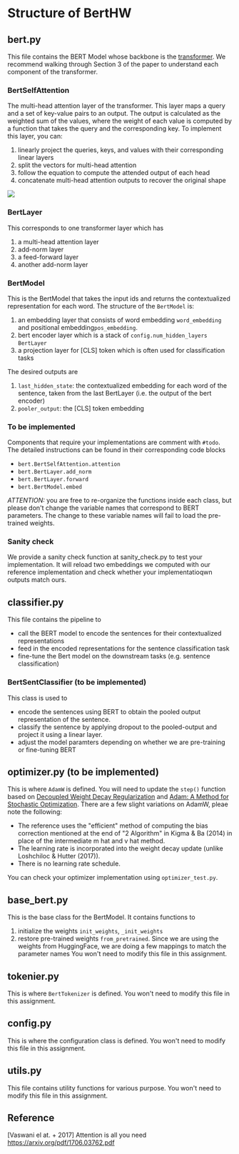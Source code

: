 # Structure of BertHW

## bert.py
This file contains the BERT Model whose backbone is the [transformer](https://arxiv.org/pdf/1706.03762.pdf). We recommend walking through Section 3 of the paper to understand each component of the transformer. 

### BertSelfAttention
The multi-head attention layer of the transformer. This layer maps a query and a set of key-value pairs to an output. The output is calculated as the weighted sum of the values, where the weight of each value is computed by a function that takes the query and the corresponding key. To implement this layer, you can:
1. linearly project the queries, keys, and values with their corresponding linear layers
2. split the vectors for multi-head attention
3. follow the equation to compute the attended output of each head
4. concatenate multi-head attention outputs to recover the original shape

<img src="https://render.githubusercontent.com/render/math?math=Attention(Q,K,V)=softmax(\frac{QK^T}{\sqrt{d_k}}V)">

### BertLayer
This corresponds to one transformer layer which has 
1. a multi-head attention layer
2. add-norm layer
3. a feed-forward layer
4. another add-norm layer

### BertModel
This is the BertModel that takes the input ids and returns the contextualized representation for each word. The structure of the ```BertModel``` is:
1. an embedding layer that consists of word embedding ```word_embedding``` and positional embedding```pos_embedding```.
2. bert encoder layer which is a stack of ```config.num_hidden_layers``` ```BertLayer```
3. a projection layer for [CLS] token which is often used for classification tasks

The desired outputs are
1. ```last_hidden_state```: the contextualized embedding for each word of the sentence, taken from the last BertLayer (i.e. the output of the bert encoder)
2. ```pooler_output```: the [CLS] token embedding

### To be implemented
Components that require your implementations are comment with ```#todo```. The detailed instructions can be found in their corresponding code blocks
* ```bert.BertSelfAttention.attention``` 
* ```bert.BertLayer.add_norm```
* ```bert.BertLayer.forward```
* ```bert.BertModel.embed```

*ATTENTION:* you are free to re-organize the functions inside each class, but please don't change the variable names that correspond to BERT parameters. The change to these variable names will fail to load the pre-trained weights.

### Sanity check
We provide a sanity check function at sanity_check.py to test your implementation. It will reload two embeddings we computed with our reference implementation and check whether your implementatioqwn outputs match ours. 


## classifier.py
This file contains the pipeline to 
* call the BERT model to encode the sentences for their contextualized representations
* feed in the encoded representations for the sentence classification task
* fine-tune the Bert model on the downstream tasks (e.g. sentence classification)


### BertSentClassifier (to be implemented)
This class is used to
* encode the sentences using BERT to obtain the pooled output representation of the sentence.
* classify the sentence by applying dropout to the pooled-output and project it using a linear layer.
* adjust the model paramters depending on whether we are pre-training or fine-tuning BERT

## optimizer.py  (to be implemented)
This is where `AdamW` is defined.
You will need to update the `step()` function based on [Decoupled Weight Decay Regularization](https://arxiv.org/abs/1711.05101) and [Adam: A Method for Stochastic Optimization](https://arxiv.org/abs/1412.6980).
There are a few slight variations on AdamW, pleae note the following:
- The reference uses the "efficient" method of computing the bias correction mentioned at the end of "2 Algorithm" in Kigma & Ba (2014) in place of the intermediate m hat and v hat method.
- The learning rate is incorporated into the weight decay update (unlike Loshchiloc & Hutter (2017)).
- There is no learning rate schedule.

You can check your optimizer implementation using `optimizer_test.py`.


## base_bert.py
This is the base class for the BertModel. It contains functions to 
1. initialize the weights ``init_weights``, ``_init_weights``
2. restore pre-trained weights ``from_pretrained``. Since we are using the weights from HuggingFace, we are doing a few mappings to match the parameter names
You won't need to modify this file in this assignment.

## tokenier.py
This is where `BertTokenizer` is defined. You won't need to modify this file in this assignment.

## config.py
This is where the configuration class is defined. You won't need to modify this file in this assignment.

## utils.py
This file contains utility functions for various purpose. You won't need to modify this file in this assignment.
 
## Reference
[Vaswani el at. + 2017] Attention is all you need https://arxiv.org/pdf/1706.03762.pdf
